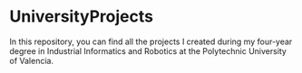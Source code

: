 # UniversityProjects
In this repository, you can find all the projects I created during my four-year degree in Industrial Informatics and Robotics at the Polytechnic University of Valencia.
